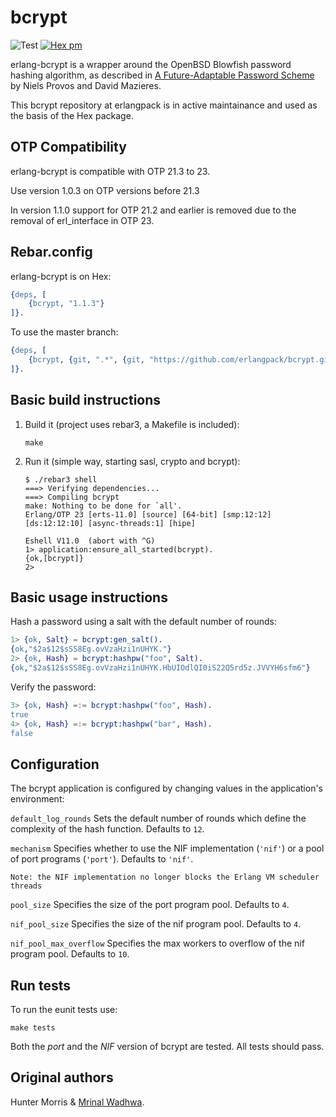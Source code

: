 bcrypt
======

![Test](https://github.com/erlangpack/bcrypt/workflows/Test/badge.svg)
[![Hex pm](http://img.shields.io/hexpm/v/bcrypt.svg?style=flat)](https://hex.pm/packages/bcrypt)

erlang-bcrypt is a wrapper around the OpenBSD Blowfish password hashing
algorithm, as described in 
[A Future-Adaptable Password Scheme](http://www.openbsd.org/papers/bcrypt-paper.ps) 
by Niels Provos and David Mazieres.

This bcrypt repository at erlangpack is in active maintainance and used
as the basis of the Hex package.


OTP Compatibility
-----------------

erlang-bcrypt is compatible with OTP 21.3 to 23.

Use version 1.0.3 on OTP versions before 21.3

In version 1.1.0 support for OTP 21.2 and earlier is removed
due to the removal of erl_interface in OTP 23.


Rebar.config
------------

erlang-bcrypt is on Hex:

  ```erlang
  {deps, [
      {bcrypt, "1.1.3"}
  ]}.
  ```

To use the master branch:

  ```erlang
  {deps, [
      {bcrypt, {git, ".*", {git, "https://github.com/erlangpack/bcrypt.git", {branch, "master"}}}
  ]}.
  ```


Basic build instructions
------------------------

1. Build it (project uses rebar3, a Makefile is included):

    ```shell
    make
    ```

2. Run it (simple way, starting sasl, crypto and bcrypt):

    ```shell
    $ ./rebar3 shell
    ===> Verifying dependencies...
    ===> Compiling bcrypt
    make: Nothing to be done for `all'.
    Erlang/OTP 23 [erts-11.0] [source] [64-bit] [smp:12:12] [ds:12:12:10] [async-threads:1] [hipe]

    Eshell V11.0  (abort with ^G)
    1> application:ensure_all_started(bcrypt).
    {ok,[bcrypt]}
    2>     
    ```

Basic usage instructions
------------------------

Hash a password using a salt with the default number of rounds:

```erlang
1> {ok, Salt} = bcrypt:gen_salt().
{ok,"$2a$12$sSS8Eg.ovVzaHzi1nUHYK."}
2> {ok, Hash} = bcrypt:hashpw("foo", Salt).
{ok,"$2a$12$sSS8Eg.ovVzaHzi1nUHYK.HbUIOdlQI0iS22Q5rd5z.JVVYH6sfm6"}
```

Verify the password:

```erlang
3> {ok, Hash} =:= bcrypt:hashpw("foo", Hash).
true
4> {ok, Hash} =:= bcrypt:hashpw("bar", Hash).
false
````

Configuration
-------------

The bcrypt application is configured by changing values in the
application's environment:

`default_log_rounds`
  Sets the default number of rounds which define the complexity of the
  hash function. Defaults to ``12``.

`mechanism`
  Specifies whether to use the NIF implementation (`'nif'`) or a
  pool of port programs (`'port'`). Defaults to `'nif'`.

  `Note: the NIF implementation no longer blocks the Erlang VM
  scheduler threads`

`pool_size`
  Specifies the size of the port program pool. Defaults to ``4``.

`nif_pool_size`
  Specifies the size of the nif program pool. Defaults to ``4``.

`nif_pool_max_overflow`
  Specifies the max workers to overflow of the nif program pool. Defaults to ``10``.

Run tests
---------

To run the eunit tests use:

```shell
make tests
```

Both the _port_ and the _NIF_ version of bcrypt are tested.
All tests should pass.

Original authors
----------------

Hunter Morris & [Mrinal Wadhwa](https://github.com/mrinalwadhwa).

